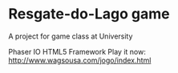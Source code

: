 # Resgate-do-Lago game
A project for game class at University

Phaser IO HTML5 Framework
Play it now: http://www.wagsousa.com/jogo/index.html
